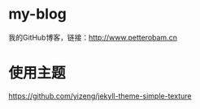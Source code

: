 # my-blog
我的GitHub博客，链接：http://www.petterobam.cn

# 使用主题
https://github.com/yizeng/jekyll-theme-simple-texture
